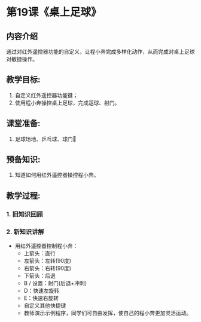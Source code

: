 <!-- # 机器人编程入门学习 -->
<style>
  .width150 {
      width: 150px;
  }
  .width300 {
      width: 300px;
  }
  .width600 {
      width: 600px;
  }
</style>

# 第19课《桌上足球》

## 内容介绍
通过对红外遥控器功能的自定义，让程小奔完成多样化动作，从而完成对桌上足球对敏捷操作。

## 教学目标:
1. 自定义红外遥控器功能键；
1. 使用程小奔操控桌上足球，完成运球、射门。

## 课堂准备:
1. 足球场地、乒乓球、球门🥅

## 预备知识:
1. 知道如何用红外遥控器操控程小奔。

## 教学过程:

### 1. 旧知识回顾

### 2. 新知识讲解

- 用红外遥控器控制程小奔：
  - 上箭头：直行
  - 左箭头：左转(90度)
  - 右箭头：右转(90度)
  - 下箭头：后退
  - B / 设置：射门(后退+冲刺)
  - D：快速左旋转
  - E：快速右旋转
  - 自定义其他快捷键
  - 教师演示示例程序，同学们可自由发挥，使自己的程小奔更加灵活运动。
